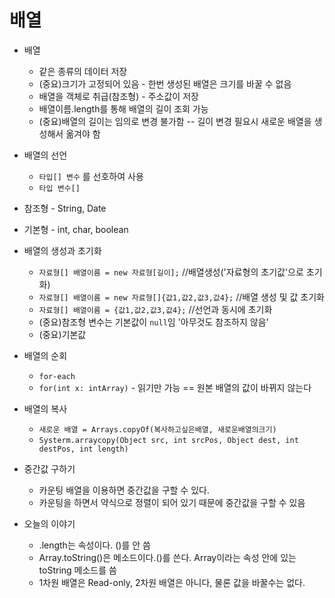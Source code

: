 # 배열

- 배열
  - 같은 종류의 데이터 저장
  - (중요)크기가 고정되어 있음 - 한번 생성된 배열은 크기를 바꿀 수 없음
  - 배열을 객체로 취급(참조형) - 주소값이 저장
  - 배열이름.length를 통해 배열의 길이 조회 가능
  - (중요)배열의 길이는 임의로 변경 불가함 -- 길이 변경 필요시 새로운 배열을 생성해서 옮겨야 함

- 배열의 선언
  - `타입[] 변수` 를 선호하여 사용
  - `타입 변수[]`
- 참조형 - String, Date
- 기본형 - int, char, boolean

- 배열의 생성과 초기화
  - `자료형[] 배열이름 = new 자료형[길이];` //배열생성('자료형의 초기값'으로 초기화)
  - `자료형[] 배열이름 = new 자료형[]{값1,값2,값3,값4};` //배열 생성 및 값 초기화
  - `자료형[] 배열이름 = {값1,값2,값3,값4};` //선언과 동시에 초기화
  - (중요)참조형 변수는 기본값이 `null`임 '아무것도 참조하지 않음'
  - (중요)기본값

- 배열의 순회
  - `for-each`
  - `for(int x: intArray)` - 읽기만 가능 == 원본 배열의 값이 바뀌지 않는다

- 배열의 복사
  - `새로운 배열 = Arrays.copyOf(복사하고싶은배열, 새로운배열의크기)`
  - `Systerm.arraycopy(Object src, int srcPos, Object dest, int destPos, int length)`

- 중간값 구하기
  - 카운팅 배열을 이용하면 중간값을 구할 수 있다.
  - 카운팅을 하면서 약식으로 정렬이 되어 있기 때문에 중간값을 구할 수 있음

- 오늘의 이야기
  - .length는 속성이다. ()를 안 씀
  - Array.toString()은 메소드이다.()를 쓴다. Array이라는 속성 안에 있는 toString 메소드를 씀
  - 1차원 배열은 Read-only, 2차원 배열은 아니다, 물론 값을 바꿀수는 없다.